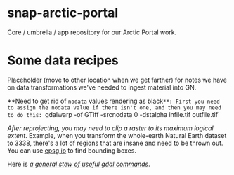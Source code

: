 # snap-arctic-portal

Core / umbrella / app repository for our Arctic Portal work.

# Some data recipes

Placeholder (move to other location when we get farther) for notes we have on data transformations we've needed to ingest material into GN.

**Need to get rid of `nodata` values rendering as black`**: First you need to assign the nodata value if there isn't one, and then you may need to do this: `gdalwarp -of GTiff -srcnodata 0 -dstalpha infile.tif outfile.tif`

*After reprojecting, you may need to clip a raster to its maximum logical extent*.  Example, when you transform the whole-earth Natural Earth dataset to 3338, there's a lot of regions that are insane and need to be thrown out.  You can use [epsg.io](http://epsg.io) to find bounding boxes.

Here is *[a general stew of useful gdal commands](https://github.com/dwtkns/gdal-cheat-sheet)*.
